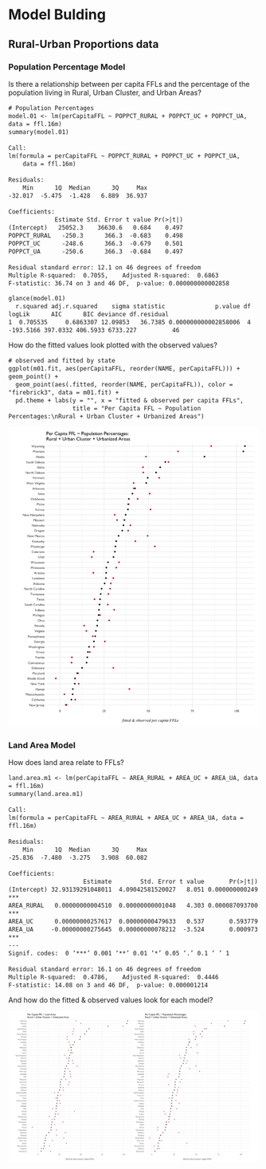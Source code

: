 # Model Bulding

## Rural-Urban Proportions data

### Population Percentage Model

Is there a relationship between per capita FFLs and the percentage of the population living in Rural, Urban Cluster, and Urban Areas? 

```{r}
# Population Percentages
model.01 <- lm(perCapitaFFL ~ POPPCT_RURAL + POPPCT_UC + POPPCT_UA, data = ffl.16m)
summary(model.01)

Call:
lm(formula = perCapitaFFL ~ POPPCT_RURAL + POPPCT_UC + POPPCT_UA, 
    data = ffl.16m)

Residuals:
    Min      1Q  Median      3Q     Max 
-32.017  -5.475  -1.428   6.889  36.937 

Coefficients:
             Estimate Std. Error t value Pr(>|t|)
(Intercept)   25052.3    36630.6   0.684    0.497
POPPCT_RURAL   -250.3      366.3  -0.683    0.498
POPPCT_UC      -248.6      366.3  -0.679    0.501
POPPCT_UA      -250.6      366.3  -0.684    0.497

Residual standard error: 12.1 on 46 degrees of freedom
Multiple R-squared:  0.7055,	Adjusted R-squared:  0.6863 
F-statistic: 36.74 on 3 and 46 DF,  p-value: 0.000000000002858
```

```{r}
glance(model.01)
  r.squared adj.r.squared    sigma statistic              p.value df    logLik      AIC      BIC deviance df.residual
1  0.705535     0.6863307 12.09853   36.7385 0.000000000002858006  4 -193.5166 397.0332 406.5933 6733.227          46
```

How do the fitted values look plotted with the observed values?

```{r}
# observed and fitted by state
ggplot(m01.fit, aes(perCapitaFFL, reorder(NAME, perCapitaFFL))) + geom_point() +
  geom_point(aes(.fitted, reorder(NAME, perCapitaFFL)), color = "firebrick3", data = m01.fit) +
  pd.theme + labs(y = "", x = "fitted & observed per capita FFLs",
                  title = "Per Capita FFL ~ Population Percentages:\nRural + Urban Cluster + Urbanized Areas")
```

![rural-urban-PopPct-01.png](R_plots/00-model-building/rural-urban-PopPct-01.png)

### Land Area Model

How does land area relate to FFLs? 

```{r}
land.area.m1 <- lm(perCapitaFFL ~ AREA_RURAL + AREA_UC + AREA_UA, data = ffl.16m)
summary(land.area.m1)

Call:
lm(formula = perCapitaFFL ~ AREA_RURAL + AREA_UC + AREA_UA, data = ffl.16m)

Residuals:
    Min      1Q  Median      3Q     Max 
-25.836  -7.480  -3.275   3.908  60.082 

Coefficients:
                     Estimate        Std. Error t value       Pr(>|t|)    
(Intercept) 32.93139291048011  4.09042581520027   8.051 0.000000000249 ***
AREA_RURAL   0.00000000004510  0.00000000001048   4.303 0.000087093700 ***
AREA_UC      0.00000000257617  0.00000000479633   0.537       0.593779    
AREA_UA     -0.00000000275645  0.00000000078212  -3.524       0.000973 ***
---
Signif. codes:  0 ‘***’ 0.001 ‘**’ 0.01 ‘*’ 0.05 ‘.’ 0.1 ‘ ’ 1

Residual standard error: 16.1 on 46 degrees of freedom
Multiple R-squared:  0.4786,	Adjusted R-squared:  0.4446 
F-statistic: 14.08 on 3 and 46 DF,  p-value: 0.000001214
```

And how do the fitted & observed values look for each model? 

![rural-urban-land-poppct.jpg](indd/assets/rural-urban-land-poppct.jpg)

